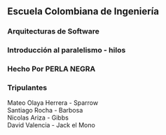 ## Escuela Colombiana de Ingeniería
### Arquitecturas de Software
### Introducción al paralelismo - hilos

### Hecho Por PERLA NEGRA

### Tripulantes

Mateo Olaya Herrera - Sparrow\
Santiago Rocha - Barbosa\
Nicolas Ariza -  Gibbs\
David Valencia - Jack el Mono

